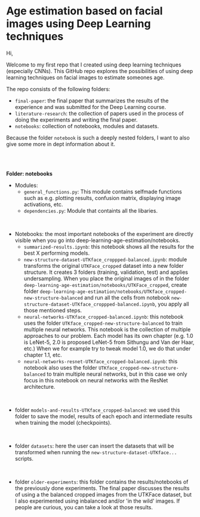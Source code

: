 # Age estimation based on facial images using Deep Learning techniques
Hi, 

Welcome to my first repo that I created using deep learning techniques (especially CNNs). This GitHub repo explores the possibilities of using deep learning techniques on facial images to estimate someones age. 

The repo consists of the following folders:
* `final-paper`: the final paper that summarizes the results of the experience and was submitted for the Deep Learning course.
* `literature-research`: the collection of papers used in the process of doing the experiments and writing the final paper.
* `notebooks`: collection of notebooks, modules and datasets.

Because the folder `notebook` is such a deeply nested folders, I want to also give some more in dept information about it.

<br><br>

**Folder: notebooks**
- Modules: 
  - `general_functions.py`: This module contains selfmade functions such as e.g. plotting results, confusion matrix, displaying image activations, etc.
  - `dependencies.py`: Module that containts all the libaries.

<br>

- Notebooks: the most important notebooks of the experiment are directly visible when you go into deep-learning-age-estimation/notebooks. 
  - `summarized-results.ipynb`: this notebook shows all the results for the best X performing models.
  - `new-structure-dataset-UTKface_croppped-balanced.ipynb`: module transforms the original `UTKFace_cropped` dataset into a new folder structure. It creates 3 folders (training, validation, test) and applies undersampling. When you place the original images of in the folder `deep-learning-age-estimation/notebooks/UTKFace_cropped`, create folder `deep-learning-age-estimation/notebooks/UTKface_cropped-new-structure-balanced` and run all the cells from notebook `new-structure-dataset-UTKface_croppped-balanced.ipynb`, you apply all those mentioned steps.
  - `neural-networks-UTKface_cropped-balanced.ipynb`: this notebook uses the folder `UTKface_cropped-new-structure-balanced` to train multiple neural networks. This notebook is the collection of multiple approaches to our problem. Each model has its own chapter (e.g. 1.0 is LeNet-5, 2.0 is proposed LeNet-5 from Sithungu and Van der Haar, etc.) When we for example try to tweak model 1.0, we do that under chapter 1.1, etc.
  - `neural-networks-resnet-UTKface_cropped-balanced.ipynb`: this notebook also uses the folder `UTKface_cropped-new-structure-balanced` to train multiple neural networks, but in this case we only focus in this notebook on neural networks with the ResNet architecture.

<br>

- folder `models-and-results-UTKface_cropped-balanced`: we used this folder to save the model, results of each epoch and intermediate results when training the model (checkpoints).

<br>

- folder `datasets`: here the user can insert the datasets that will be transformed when running the `new-structure-dataset-UTKface...` scripts.

<br>

- folder `older-experiments`: this folder contains the results/notebooks of the previously done experiments. The final paper discusses the results of using a the balanced cropped images from the UTKFace dataset, but I also experimented using inbalanced and/or 'in the wild' images. If people are curious, you can take a look at those results.
